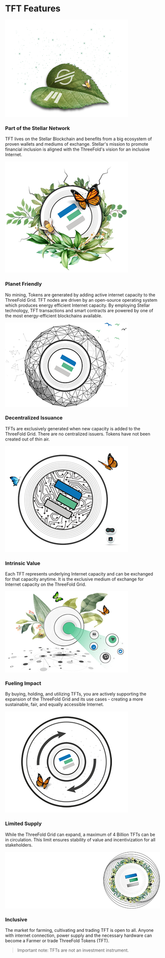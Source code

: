 # TFT Features

![](./img/partofstellar.png)
### Part of the Stellar Network
TFT lives on the Stellar Blockchain and benefits from a big ecosystem of proven wallets and mediums of exchange. Stellar's mission to promote financial inclusion is aligned with the ThreeFold's vision  for an inclusive Internet.

![](./img/sustaniable.png)
### Planet Friendly
No mining, Tokens are generated by adding active internet capacity to the ThreeFold Grid. TFT nodes are driven by an open-source operating system which produces energy efficient Internet capacity. By employing Stellar technology, TFT transactions and smart contracts are powered by one of the most energy-efficient blockchains available.

![](./img/issuedforgood.png)
### Decentralized Issuance
TFTs are exclusively generated when new capacity is added to the ThreeFold Grid. There are no centralized issuers. Tokens have not been created out of thin air.

![](./img/intrinsic.png)
### Intrinsic Value
Each TFT represents underlying Internet capacity and can be exchanged for that capacity anytime. It is the exclusive medium of exchange for Internet capacity on the ThreeFold Grid. 

![](./img/makingimpact.png)
### Fueling Impact
By buying, holding, and utilizing TFTs, you are actively supporting the expansion of the ThreeFold Grid and its use cases - creating a more sustainable, fair, and equally accessible Internet.

![](./img/limitedsupply.png)
### Limited Supply
While the ThreeFold Grid can expand, a maximum of 4 Billion TFTs can be in circulation. This limit ensures stability of value and incentivization for all stakeholders.

![](./img/inclusive.png)
### Inclusive
The market for farming, cultivating and trading TFT is open to all. Anyone with internet connection, power supply and the necessary hardware can become a Farmer or trade ThreeFold Tokens (TFT). 

> Important note: TFTs are not an investment instrument.